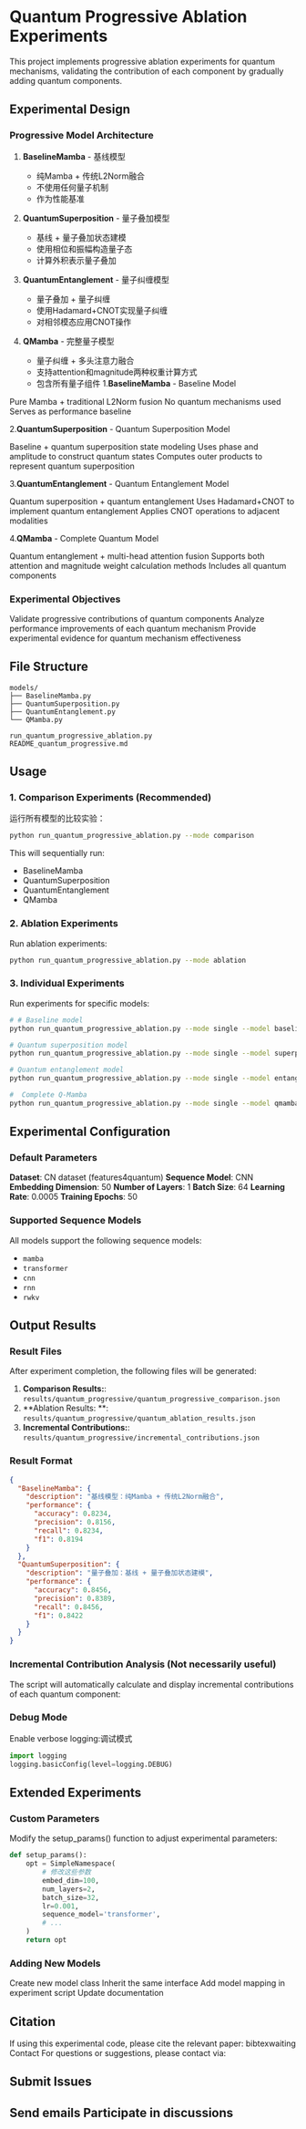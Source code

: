 # Quantum Progressive Ablation Experiments


This project implements progressive ablation experiments for quantum mechanisms, validating the contribution of each component by gradually adding quantum components.

## Experimental Design

### Progressive Model Architecture


1. **BaselineMamba** - 基线模型
   - 纯Mamba + 传统L2Norm融合
   - 不使用任何量子机制
   - 作为性能基准

2. **QuantumSuperposition** - 量子叠加模型
   - 基线 + 量子叠加状态建模
   - 使用相位和振幅构造量子态
   - 计算外积表示量子叠加

3. **QuantumEntanglement** - 量子纠缠模型
   - 量子叠加 + 量子纠缠
   - 使用Hadamard+CNOT实现量子纠缠
   - 对相邻模态应用CNOT操作

4. **QMamba** - 完整量子模型
   - 量子纠缠 + 多头注意力融合
   - 支持attention和magnitude两种权重计算方式
   - 包含所有量子组件
1.**BaselineMamba** - Baseline Model

Pure Mamba + traditional L2Norm fusion
No quantum mechanisms used
Serves as performance baseline


2.**QuantumSuperposition** - Quantum Superposition Model

Baseline + quantum superposition state modeling
Uses phase and amplitude to construct quantum states
Computes outer products to represent quantum superposition


3.**QuantumEntanglement** - Quantum Entanglement Model

Quantum superposition + quantum entanglement
Uses Hadamard+CNOT to implement quantum entanglement
Applies CNOT operations to adjacent modalities


4.**QMamba** - Complete Quantum Model

Quantum entanglement + multi-head attention fusion
Supports both attention and magnitude weight calculation methods
Includes all quantum components

### Experimental Objectives

Validate progressive contributions of quantum components
Analyze performance improvements of each quantum mechanism
Provide experimental evidence for quantum mechanism effectiveness

## File Structure

```
models/
├── BaselineMamba.py              
├── QuantumSuperposition.py      
├── QuantumEntanglement.py        
└── QMamba.py                     

run_quantum_progressive_ablation.py  
README_quantum_progressive.md        
```

## Usage


### 1. Comparison Experiments (Recommended)

运行所有模型的比较实验：

```bash
python run_quantum_progressive_ablation.py --mode comparison
```

This will sequentially run:
- BaselineMamba
- QuantumSuperposition  
- QuantumEntanglement
- QMamba

### 2. Ablation Experiments
Run ablation experiments:

```bash
python run_quantum_progressive_ablation.py --mode ablation
```

### 3. Individual Experiments

Run experiments for specific models:

```bash
# # Baseline model
python run_quantum_progressive_ablation.py --mode single --model baseline

# Quantum superposition model
python run_quantum_progressive_ablation.py --mode single --model superposition

# Quantum entanglement model
python run_quantum_progressive_ablation.py --mode single --model entanglement

#  Complete Q-Mamba
python run_quantum_progressive_ablation.py --mode single --model qmamba
```

## Experimental Configuration

### Default Parameters

**Dataset**: CN dataset (features4quantum)
**Sequence Model**: CNN
**Embedding Dimension**: 50
**Number of Layers**: 1
**Batch Size**: 64
**Learning Rate**: 0.0005
**Training Epochs**: 50
### Supported Sequence Models

All models support the following sequence models:

- `mamba` 
- `transformer` 
- `cnn` 
- `rnn`
- `rwkv` 

## Output Results

### Result Files

After experiment completion, the following files will be generated:

1. **Comparison Results:**: `results/quantum_progressive/quantum_progressive_comparison.json`
2. **Ablation Results: **: `results/quantum_progressive/quantum_ablation_results.json`
3. **Incremental Contributions:**: `results/quantum_progressive/incremental_contributions.json`

### Result Format

```json
{
  "BaselineMamba": {
    "description": "基线模型：纯Mamba + 传统L2Norm融合",
    "performance": {
      "accuracy": 0.8234,
      "precision": 0.8156,
      "recall": 0.8234,
      "f1": 0.8194
    }
  },
  "QuantumSuperposition": {
    "description": "量子叠加：基线 + 量子叠加状态建模",
    "performance": {
      "accuracy": 0.8456,
      "precision": 0.8389,
      "recall": 0.8456,
      "f1": 0.8422
    }
  }
}
```

### Incremental Contribution Analysis (Not necessarily useful)

The script will automatically calculate and display incremental contributions of each quantum component:

### Debug Mode
Enable verbose logging:调试模式
```python
import logging
logging.basicConfig(level=logging.DEBUG)
```

## Extended Experiments

### Custom Parameters


Modify the setup_params() function to adjust experimental parameters:


```python
def setup_params():
    opt = SimpleNamespace(
        # 修改这些参数
        embed_dim=100,       
        num_layers=2,         
        batch_size=32,        
        lr=0.001,           
        sequence_model='transformer', 
        # ... 
    )
    return opt
```

### Adding New Models

Create new model class
Inherit the same interface
Add model mapping in experiment script
Update documentation

## Citation
If using this experimental code, please cite the relevant paper:
bibtexwaiting
Contact
For questions or suggestions, please contact via:

## Submit Issues
Send emails
Participate in discussions
---
 
